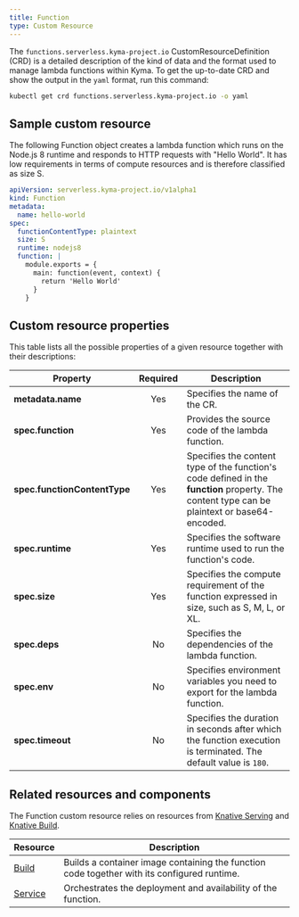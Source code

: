 ```yaml
---
title: Function
type: Custom Resource
---
```


The `functions.serverless.kyma-project.io` CustomResourceDefinition (CRD) is a detailed description of the kind of data and the format used to manage lambda functions within Kyma. To get the up-to-date CRD and show the output in the `yaml` format, run this command:

```bash
kubectl get crd functions.serverless.kyma-project.io -o yaml
```

## Sample custom resource

The following Function object creates a lambda function which runs on the Node.js 8 runtime and responds to HTTP requests with "Hello World". It has low requirements in terms of compute resources and is therefore classified as size S.

```yaml
apiVersion: serverless.kyma-project.io/v1alpha1
kind: Function
metadata:
  name: hello-world
spec:
  functionContentType: plaintext
  size: S
  runtime: nodejs8
  function: |
    module.exports = {
      main: function(event, context) {
        return 'Hello World'
      }
    }
```

## Custom resource properties

This table lists all the possible properties of a given resource together with their descriptions:

| Property | Required | Description |
|----------|:---------:|-------------|
| **metadata.name** | Yes | Specifies the name of the CR. |
| **spec.function** | Yes | Provides the source code of the lambda function. |
| **spec.functionContentType** | Yes | Specifies the content type of the function's code defined in the **function** property. The content type can be plaintext or base64-encoded. |
| **spec.runtime** | Yes | Specifies the software runtime used to run the function's code. |
| **spec.size** | Yes | Specifies the compute requirement of the function expressed in size, such as S, M, L, or XL. |
| **spec.deps** | No | Specifies the dependencies of the lambda function. |
| **spec.env** | No | Specifies environment variables you need to export for the lambda function. |
| **spec.timeout** | No | Specifies the duration in seconds after which the function execution is terminated. The default value is `180`. |

## Related resources and components

The Function custom resource relies on resources from [Knative Serving](https://knative.dev/v0.7-docs/serving/) and [Knative Build](https://knative.dev/v0.7-docs/build/).

| Resource | Description |
|----------|-------------|
|[Build](https://knative.dev/v0.7-docs/reference/build-api/) | Builds a container image containing the function code together with its configured runtime. |
|[Service](https://knative.dev/v0.7-docs/reference/serving-api/) | Orchestrates the deployment and availability of the function.|
